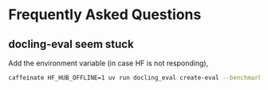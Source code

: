 # Frequently Asked Questions

## docling-eval seem stuck

Add the environment variable (in case HF is not responding), 

```sh
caffeinate HF_HUB_OFFLINE=1 uv run docling_eval create-eval --benchmark DocLayNetV1 --gt-dir ./benchmarks/DocLayNetV1/gt_dataset --output-dir ./benchmarks/DocLayNetV1/smoldocling_v4 --prediction-provider SmolDocling --end-index 256
```